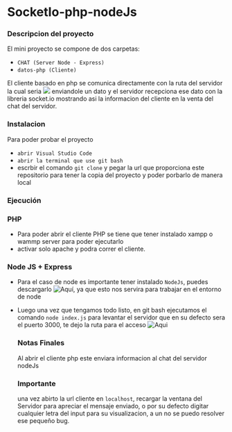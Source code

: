 # SocketIo-php-nodeJs

### Descripcion del proyecto

El mini proyecto se compone de dos carpetas:
- `CHAT (Server Node - Express)`
- `datos-php (Cliente)`

El cliente basado en php se comunica directamente con la ruta del servidor la cual seria ![](http://localhost:3000/) enviandole un dato y el servidor recepciona ese dato
con la libreria socket.io mostrando asi la informacion del cliente en la venta del chat del servidor.

### Instalacion
Para poder probar el proyecto 
- `abrir Visual Studio Code`
- `abrir la terminal que use git bash`
- escrbir el comando `git clone` y pegar la url que proporciona este repositorio para tener la copia del proyecto y poder porbarlo de manera local

### Ejecución

### PHP

- Para poder abrir el cliente PHP se tiene que tener instalado xampp o wammp server para poder ejecutarlo
- activar solo apache y podra correr el cliente.

### Node JS + Express

- Para el caso de node es importante tener instalado `NodeJs`, puedes descargarlo ![Aquí](https://nodejs.org/es), ya que esto nos servira para trabajar en el entorno de node
- Luego una vez que tengamos todo listo, en git bash ejecutamos el comando `node index.js` para levantar el servidor que en su defecto sera el puerto 3000, te dejo la ruta para el acceso ![Aqui](http://localhost:3000/)

  ### Notas Finales
  Al abrir el cliente php este enviara informacion al chat del servidor nodeJs

  ### Importante
  una vez abirto la url cliente en `localhost`, recargar la ventana del Servidor para apreciar el mensaje enviado, o por su defecto digitar cualquier letra del input para su visualizacion, a un no se puedo resolver ese pequeño bug.
